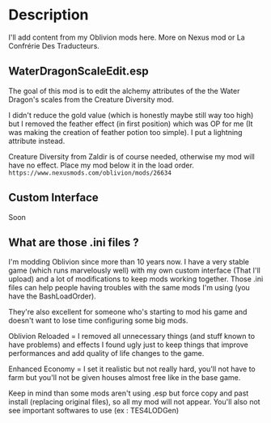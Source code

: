 # Description

I'll add content from my Oblivion mods here. More on Nexus mod or La Confrérie Des Traducteurs.

## WaterDragonScaleEdit.esp

The goal of this mod is to edit the alchemy attributes of the the Water Dragon's scales from the Creature Diversity mod.

I didn't reduce the gold value (which is honestly maybe still way too high) but I removed the feather effect (in first position) which was OP for me (It was making the creation of feather potion too simple). I put a lightning attribute instead.

Creature Diversity from Zaldir is of course needed, otherwise my mod will have no effect. Place my mod below it in the load order.
`https://www.nexusmods.com/oblivion/mods/26634` 

## Custom Interface

Soon

## What are those .ini files ?

I'm modding Oblivion since more than 10 years now. I have a very stable game (which runs marvelously well) with my own custom interface (That I'll upload) and a lot of modifications to keep mods working together. Those .ini files can help people having troubles with the same mods I'm using (you have the BashLoadOrder). 

They're also excellent for someone who's starting to mod his game and doesn't want to lose time configuring some big mods.

Oblivion Reloaded = I removed all unnecessary things (and stuff known to have problems) and effects I found ugly just to keep things that improve performances and add quality of life changes to the game.

Enhanced Economy = I set it realistic but not really hard, you'll not have to farm but you'll not be given houses almost free like in the base game.

Keep in mind than some mods aren't using .esp but force copy and past install (replacing original files), so all my mod will not appear. You'll also not see important softwares to use (ex : TES4LODGen)